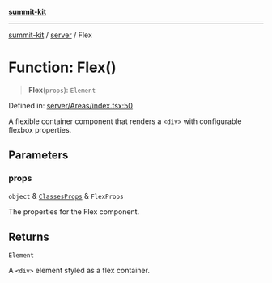 [**summit-kit**](../../README.md)

***

[summit-kit](../../modules.md) / [server](../README.md) / Flex

# Function: Flex()

> **Flex**(`props`): `Element`

Defined in: [server/Areas/index.tsx:50](https://github.com/andrewgremlich/summit-kit/blob/aa2be78d740324e5b3ff93911408340830848b2a/src/react/server/Areas/index.tsx#L50)

A flexible container component that renders a `<div>` with configurable flexbox properties.

## Parameters

### props

`object` & [`ClassesProps`](../type-aliases/ClassesProps.md) & `FlexProps`

The properties for the Flex component.

## Returns

`Element`

A `<div>` element styled as a flex container.
